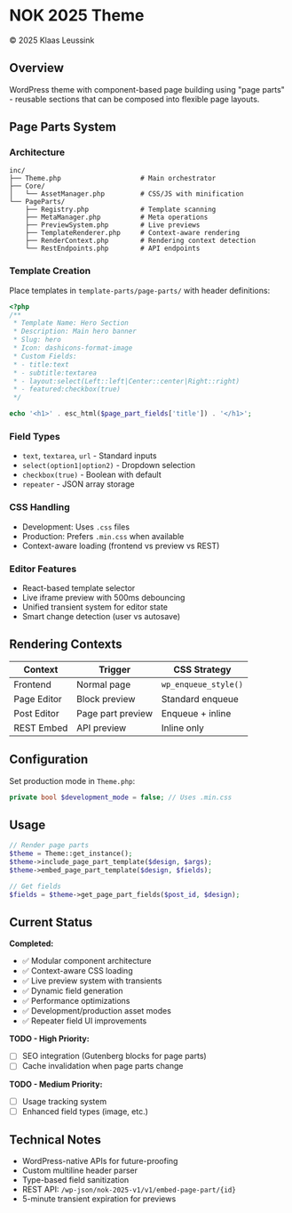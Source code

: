 # NOK 2025 Theme
© 2025 Klaas Leussink

## Overview

WordPress theme with component-based page building using "page parts" - reusable sections that can be composed into flexible page layouts.

## Page Parts System

### Architecture
```
inc/
├── Theme.php                    # Main orchestrator
├── Core/
│   └── AssetManager.php         # CSS/JS with minification
└── PageParts/
    ├── Registry.php             # Template scanning
    ├── MetaManager.php          # Meta operations
    ├── PreviewSystem.php        # Live previews
    ├── TemplateRenderer.php     # Context-aware rendering
    ├── RenderContext.php        # Rendering context detection
    └── RestEndpoints.php        # API endpoints
```

### Template Creation
Place templates in `template-parts/page-parts/` with header definitions:

```php
<?php
/**
 * Template Name: Hero Section
 * Description: Main hero banner
 * Slug: hero
 * Icon: dashicons-format-image
 * Custom Fields:
 * - title:text
 * - subtitle:textarea
 * - layout:select(Left::left|Center::center|Right::right)
 * - featured:checkbox(true)
 */

echo '<h1>' . esc_html($page_part_fields['title']) . '</h1>';
```

### Field Types
- `text`, `textarea`, `url` - Standard inputs
- `select(option1|option2)` - Dropdown selection
- `checkbox(true)` - Boolean with default
- `repeater` - JSON array storage

### CSS Handling
- Development: Uses `.css` files
- Production: Prefers `.min.css` when available
- Context-aware loading (frontend vs preview vs REST)

### Editor Features
- React-based template selector
- Live iframe preview with 500ms debouncing
- Unified transient system for editor state
- Smart change detection (user vs autosave)

## Rendering Contexts

| Context | Trigger | CSS Strategy |
|---------|---------|--------------|
| Frontend | Normal page | `wp_enqueue_style()` |
| Page Editor | Block preview | Standard enqueue |
| Post Editor | Page part preview | Enqueue + inline |
| REST Embed | API preview | Inline only |

## Configuration

Set production mode in `Theme.php`:
```php
private bool $development_mode = false; // Uses .min.css
```

## Usage

```php
// Render page parts
$theme = Theme::get_instance();
$theme->include_page_part_template($design, $args);
$theme->embed_page_part_template($design, $fields);

// Get fields
$fields = $theme->get_page_part_fields($post_id, $design);
```

## Current Status

**Completed:**
- ✅ Modular component architecture
- ✅ Context-aware CSS loading
- ✅ Live preview system with transients
- ✅ Dynamic field generation
- ✅ Performance optimizations
- ✅ Development/production asset modes
- ✅ Repeater field UI improvements

**TODO - High Priority:**
- [ ] SEO integration (Gutenberg blocks for page parts)
- [ ] Cache invalidation when page parts change

**TODO - Medium Priority:**
- [ ] Usage tracking system
- [ ] Enhanced field types (image, etc.)

## Technical Notes

- WordPress-native APIs for future-proofing
- Custom multiline header parser
- Type-based field sanitization
- REST API: `/wp-json/nok-2025-v1/v1/embed-page-part/{id}`
- 5-minute transient expiration for previews
